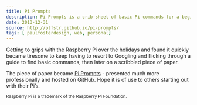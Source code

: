 ```yaml
---
title: Pi Prompts
description: Pi Prompts is a crib-sheet of basic Pi commands for a beginner to get to grips with. Hosted on GitHub and caches offline.
date: 2013-12-31
source: http://plfstr.github.io/pi-prompts/
tags: [ paulfosterdesign, web, personal]
---
```

Getting to grips with the Raspberry Pi over the holidays and found it quickly became tiresome to keep having to resort to Googling and flicking through a guide to find basic commands, then later on a scribbled piece of paper.

The piece of paper became [Pi Prompts](http://plfstr.github.io/pi-prompts/) - presented much more professionally and hosted on GitHub. Hope it is of use to others starting out with their Pi’s.

<small class="lowlight">Raspberry Pi is a trademark of the Raspberry Pi Foundation.</small>